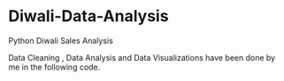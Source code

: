 # Diwali-Data-Analysis
Python Diwali Sales Analysis 

Data Cleaning , Data Analysis and Data Visualizations have been done by me in the following code. 

